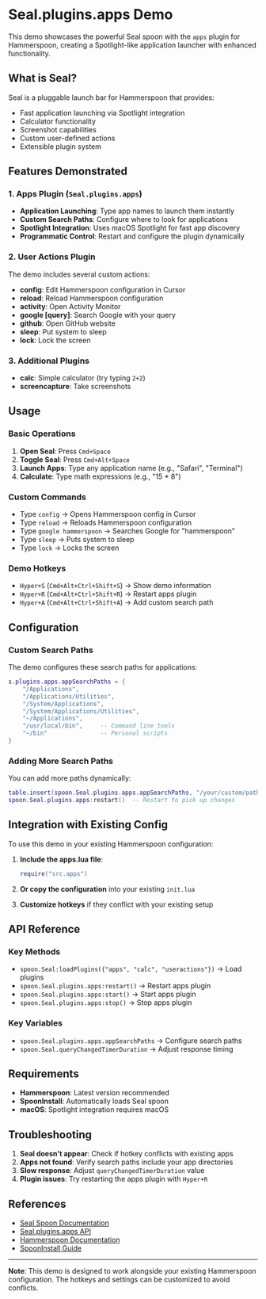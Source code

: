 # Seal.plugins.apps Demo

This demo showcases the powerful Seal spoon with the `apps` plugin for Hammerspoon, creating a Spotlight-like application launcher with enhanced functionality.

## What is Seal?

Seal is a pluggable launch bar for Hammerspoon that provides:
- Fast application launching via Spotlight integration
- Calculator functionality
- Screenshot capabilities  
- Custom user-defined actions
- Extensible plugin system

## Features Demonstrated

### 1. Apps Plugin (`Seal.plugins.apps`)
- **Application Launching**: Type app names to launch them instantly
- **Custom Search Paths**: Configure where to look for applications
- **Spotlight Integration**: Uses macOS Spotlight for fast app discovery
- **Programmatic Control**: Restart and configure the plugin dynamically

### 2. User Actions Plugin
The demo includes several custom actions:
- **config**: Edit Hammerspoon configuration in Cursor
- **reload**: Reload Hammerspoon configuration
- **activity**: Open Activity Monitor
- **google [query]**: Search Google with your query
- **github**: Open GitHub website
- **sleep**: Put system to sleep
- **lock**: Lock the screen

### 3. Additional Plugins
- **calc**: Simple calculator (try typing `2+2`)
- **screencapture**: Take screenshots

## Usage

### Basic Operations
1. **Open Seal**: Press `Cmd+Space`
2. **Toggle Seal**: Press `Cmd+Alt+Space`
3. **Launch Apps**: Type any application name (e.g., "Safari", "Terminal")
4. **Calculate**: Type math expressions (e.g., "15 * 8")

### Custom Commands
- Type `config` → Opens Hammerspoon config in Cursor
- Type `reload` → Reloads Hammerspoon configuration  
- Type `google hammerspoon` → Searches Google for "hammerspoon"
- Type `sleep` → Puts system to sleep
- Type `lock` → Locks the screen

### Demo Hotkeys
- `Hyper+S` (`Cmd+Alt+Ctrl+Shift+S`) → Show demo information
- `Hyper+R` (`Cmd+Alt+Ctrl+Shift+R`) → Restart apps plugin
- `Hyper+A` (`Cmd+Alt+Ctrl+Shift+A`) → Add custom search path

## Configuration

### Custom Search Paths
The demo configures these search paths for applications:
```lua
s.plugins.apps.appSearchPaths = {
    "/Applications",
    "/Applications/Utilities", 
    "/System/Applications",
    "/System/Applications/Utilities",
    "~/Applications",
    "/usr/local/bin",     -- Command line tools
    "~/bin"               -- Personal scripts
}
```

### Adding More Search Paths
You can add more paths dynamically:
```lua
table.insert(spoon.Seal.plugins.apps.appSearchPaths, "/your/custom/path")
spoon.Seal.plugins.apps:restart()  -- Restart to pick up changes
```

## Integration with Existing Config

To use this demo in your existing Hammerspoon configuration:

1. **Include the apps.lua file**:
   ```lua
   require("src.apps")
   ```

2. **Or copy the configuration** into your existing `init.lua`

3. **Customize hotkeys** if they conflict with your existing setup

## API Reference

### Key Methods
- `spoon.Seal:loadPlugins({"apps", "calc", "useractions"})` → Load plugins
- `spoon.Seal.plugins.apps:restart()` → Restart apps plugin
- `spoon.Seal.plugins.apps:start()` → Start apps plugin  
- `spoon.Seal.plugins.apps:stop()` → Stop apps plugin

### Key Variables
- `spoon.Seal.plugins.apps.appSearchPaths` → Configure search paths
- `spoon.Seal.queryChangedTimerDuration` → Adjust response timing

## Requirements

- **Hammerspoon**: Latest version recommended
- **SpoonInstall**: Automatically loads Seal spoon
- **macOS**: Spotlight integration requires macOS

## Troubleshooting

1. **Seal doesn't appear**: Check if hotkey conflicts with existing apps
2. **Apps not found**: Verify search paths include your app directories
3. **Slow response**: Adjust `queryChangedTimerDuration` value
4. **Plugin issues**: Try restarting the apps plugin with `Hyper+R`

## References

- [Seal Spoon Documentation](https://www.hammerspoon.org/Spoons/Seal.html)
- [Seal.plugins.apps API](https://www.hammerspoon.org/Spoons/Seal.plugins.apps.html)
- [Hammerspoon Documentation](https://www.hammerspoon.org/docs/)
- [SpoonInstall Guide](https://www.hammerspoon.org/Spoons/SpoonInstall.html)

---

**Note**: This demo is designed to work alongside your existing Hammerspoon configuration. The hotkeys and settings can be customized to avoid conflicts. 